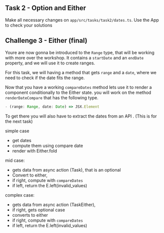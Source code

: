 ## Task 2 - Option and Either

Make all necessary changes on `app/src/tasks/task2/dates.ts`.
Use the App to check your solutions

## Challenge 3 - Either (final)

Youre are now gonna be introduced to the `Range` type, that will be working with more over the workshop. It contains a `startDate` and an `endDate` property, and we will use it
to create ranges.

For this task, we will having a method that gets `range` and a `date`, where we need to check if the date fits the range.

Now that you have a working `compareDates` method lets use it to render a component conditionally to the Either state. you will work on the method `renderDateCompare` that has the following type.

```typescript
- (range: Range, date: Date) => JSX.Element
```

To get there you will also have to extract the dates from an API . (This is for the next task)

simple case

- get dates
- compute them using compare date
- render with Either.fold

mid case:

- gets data from async action (Task<A>), that is an optional
- Convert to either,
- if right, compute with `compareDates`
- if left, return the E.left(invalid_values)

complex case:

- gets data from async action (TaskEither<A>),
- if right, gets optional case
- converts to either
- if right, compute with `compareDates`
- if left, return the E.left(invalid_values)
